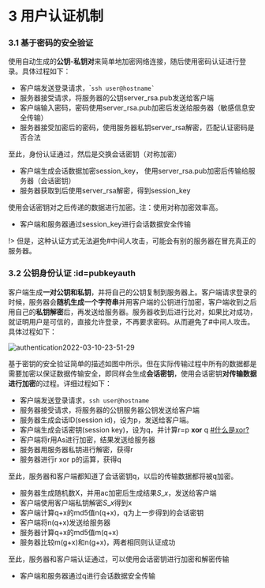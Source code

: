 # 3 用户认证机制

### 3.1 基于密码的安全验证

使用自动生成的**公钥-私钥对**来简单地加密网络连接，随后使用密码认证进行登录。具体过程如下：

* 客户端发送登录请求，\``` ssh user@hostname` ``
* 服务器接受请求，将服务器的公钥server\_rsa.pub发送给客户端
* 客户端输入密码，密码使用server\_rsa.pub加密后发送给服务器（敏感信息安全传输）
* 服务器接受加密后的密码，使用服务器私钥server\_rsa解密，匹配认证密码是否合法

至此，身份认证通过，然后是交换会话密钥（对称加密）

* 客户端生成会话数据加密session\_key， 使用server\_rsa.pub加密后传输给服务器（会话密钥）
* 服务器获取到后使用server\_rsa解密，得到session\_key

使用会话密钥对之后传递的数据进行加密。注：使用对称加密效率高。

* 客户端和服务器通过session\_key进行会话数据安全传输

!> 但是，这种认证方式无法避免#中间人攻击，可能会有别的服务器在冒充真正的服务器。

### 3.2 公钥身份认证 :id=pubkeyauth

客户端生成**一对公钥和私钥**，并将自己的公钥复制到服务器上。客户端请求登录的时候，服务器会**随机生成一个字符串**并用客户端的公钥进行加密，客户端收到之后用自己的**私钥解密**后，再发送给服务器。服务器收到后进行比对，如果比对成功，就证明用户是可信的，直接允许登录，不再要求密码。从而避免了#中间人攻击。具体过程如下：

![authentication2022-03-10-23-51-29](https://linley.oss-cn-shanghai.aliyuncs.com/typora\_image/authentication2022-03-10-23-51-29.png)

基于密钥的安全验证简单的描述如图中所示。但在实际传输过程中所有的数据都是需要加密以保证数据传输安全，即同样会生成**会话密钥**，使用会话密钥**对传输数据进行加密**的过程。详细过程如下：

* 客户端发送登录请求，`ssh user@hostname`
* 服务器接受请求，将服务器的公钥服务器公钥发送给客户端
* 服务器生成会话ID(session id)，设为p，发送给客户端。
* 客户端生成会话密钥(session key)，设为q，并计算r=p **xor** q [#什么是xor?](https://baike.baidu.com/item/%E5%BC%82%E6%88%96/10993677)
* 客户端将r用As进行加密，结果发送给服务器
* 服务器用服务器私钥进行解密，获得r
* 服务器进行r xor p的运算，获得q

至此，服务器和客户端都知道了会话密钥q，以后的传输数据都将被q加密。

* 服务器生成随机数X，并用ac加密后生成结果$S\_x$，发送给客户端
* 客户端使用客户端私钥解密$S\_x$得到x
* 客户端计算q+x的md5值n(q+x)，q为上一步得到的会话密钥
* 客户端将n(q+x)发送给服务器
* 服务器计算q+x的md5值m(q+x)
* 服务器比较m(g+x)和n(g+x)，两者相同则认证成功

至此，服务器和客户端认证通过，可以使用会话密钥进行加密和解密传输

* 客户端和服务器通过q进行会话数据安全传输
